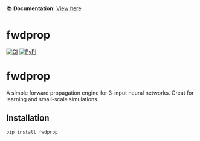 📚 **Documentation:** [View here](https://GokulanandM.github.io/fwdprop/)

# fwdprop

[![CI](https://github.com/GokulanandM/fwdprop/actions/workflows/ci.yml/badge.svg)](https://github.com/GokulanandM/fwdprop/actions)
[![PyPI](https://img.shields.io/pypi/v/fwdprop)](https://pypi.org/project/fwdprop/)

# fwdprop

A simple forward propagation engine for 3-input neural networks. Great for learning and small-scale simulations.


## Installation

```bash
pip install fwdprop
